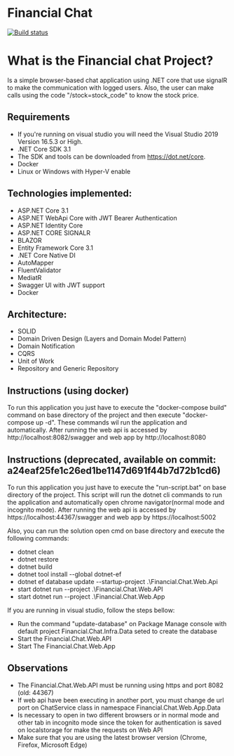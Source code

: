 # Financial Chat

[![Build status](https://ci.appveyor.com/api/projects/status/rl2ja69994rt3ei6?svg=true)](https://ci.appveyor.com/project/yagooliver/financial-chat)


What is the Financial chat Project?
=====================
Is a simple browser-based chat application using .NET core that use signalR to make the communication with logged users. Also, the user can make calls using the code "/stock=stock_code" to know the stock price.

## Requirements

- If you're running on visual studio you will need the Visual Studio 2019 Version 16.5.3 or High.
- .NET Core SDK 3.1
- The SDK and tools can be downloaded from https://dot.net/core.
- Docker
- Linux or Windows with Hyper-V enable

## Technologies implemented:

- ASP.NET Core 3.1
- ASP.NET WebApi Core with JWT Bearer Authentication
- ASP.NET Identity Core
- ASP.NET CORE SIGNALR
- BLAZOR
- Entity Framework Core 3.1
- .NET Core Native DI
- AutoMapper
- FluentValidator
- MediatR
- Swagger UI with JWT support
- Docker

## Architecture:

- SOLID
- Domain Driven Design (Layers and Domain Model Pattern)
- Domain Notification
- CQRS
- Unit of Work
- Repository and Generic Repository

## Instructions (using docker)
To run this application you just have to execute the "docker-compose build" command on base directory of the project and then execute "docker-compose up -d". These commands wil run the application and automatically. After running the web api is accessed by http://localhost:8082/swagger and web app by http://localhost:8080

## Instructions (deprecated, available on commit: a24eaf25fe1c26ed1be1147d691f44b7d72b1cd6)

To run this application you just have to execute the "run-script.bat" on base directory of the project. This script will run the dotnet cli commands to run the application and automatically open chrome navigator(normal mode and incognito mode). After running the web api is accessed by https://localhost:44367/swagger and web app by https://localhost:5002

Also, you can run the solution open cmd on base directory and execute the following commands:

- dotnet clean
- dotnet restore
- dotnet build
- dotnet tool install --global dotnet-ef
- dotnet ef database update --startup-project .\Financial.Chat.Web.Api
- start dotnet run --project .\Financial.Chat.Web.API
- start dotnet run --project .\Financial.Chat.Web.App

If you are running in visual studio, follow the steps bellow:
- Run the command "update-database" on Package Manage console with default project Financial.Chat.Infra.Data seted
to create the database
- Start the Financial.Chat.Web.API
- Start The Financial.Chat.Web.App

## Observations
- The Financial.Chat.Web.API must be running using https and port 8082 (old: 44367)
- If web api have been executing in another port, you must change de url port on ChatService class in namespace Financial.Chat.Web.App.Data
- Is necessary to open in two different browsers or in normal mode and other tab in incognito mode since the token for authentication is saved on localstorage for make the requests on Web API
- Make sure that you are using the latest browser version (Chrome, Firefox, Microsoft Edge)
